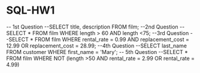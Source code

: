 # SQL-HW1
-- 1st Question
--SELECT title, description FROM film;
--2nd Question
--SELECT * FROM film WHERE length > 60 AND length <75;
--3rd Question
--SELECT * FROM film WHERE rental_rate = 0.99 AND replacement_cost = 12.99 OR replacement_cost = 28.99;
--4th Question
--SELECT last_name FROM customer WHERE first_name = 'Mary';
-- 5th Question
--SELECT * FROM film WHERE NOT (length >50 AND rental_rate = 2.99 OR rental_rate = 4.99)
